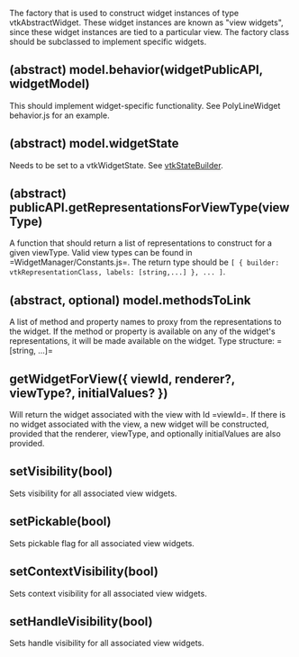 The factory that is used to construct widget instances of type
vtkAbstractWidget. These widget instances are known as "view widgets", since
these widget instances are tied to a particular view. The factory class should
be subclassed to implement specific widgets.

## (abstract) model.behavior(widgetPublicAPI, widgetModel)

This should implement widget-specific functionality. See PolyLineWidget
behavior.js for an example.

## (abstract) model.widgetState

Needs to be set to a vtkWidgetState. See [vtkStateBuilder](as;dlkjfa;sdlkjfa;sdlkjfa).

## (abstract) publicAPI.getRepresentationsForViewType(viewType)

A function that should return a list of representations to construct for a
given viewType. Valid view types can be found in =WidgetManager/Constants.js=.
The return type should be `[ { builder: vtkRepresentationClass, labels:
[string,...] }, ... ]`.

## (abstract, optional) model.methodsToLink

A list of method and property names to proxy from the
representations to the widget. If the method or property is available on any of
the widget's representations, it will be made available on the widget. Type
structure: =[string, ...]=

## getWidgetForView({ viewId, renderer?, viewType?, initialValues? })

Will return the widget associated with the view with Id =viewId=. If there is
no widget associated with the view, a new widget will be constructed, provided
that the renderer, viewType, and optionally initialValues are also provided.

## setVisibility(bool)

Sets visibility for all associated view widgets.

## setPickable(bool)

Sets pickable flag for all associated view widgets.

## setContextVisibility(bool)

Sets context visibility for all associated view widgets.

## setHandleVisibility(bool)

Sets handle visibility for all associated view widgets.

